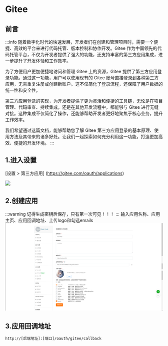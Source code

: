 # Gitee

## 前言

:::info
随着数字化时代的快速发展，开发者们在创建和管理项目时，需要一个便捷、高效的平台来进行代码托管、版本控制和协作开发。Gitee 作为中国领先的代码托管平台，不仅为开发者提供了强大的功能，还支持丰富的第三方应用集成，进一步提升了开发体验和工作效率。

为了方便用户更加便捷地访问和管理 Gitee 上的资源，Gitee 提供了第三方应用登录功能。通过这一功能，用户可以使用现有的 Gitee 账号直接登录到各种第三方应用，无需重复注册或创建新账户。这不仅简化了登录流程，还保障了用户数据的统一性和安全性。

第三方应用登录的实现，为开发者提供了更为灵活和便捷的工具链，无论是在项目管理、代码审查、持续集成，还是在其他开发流程中，都能够与 Gitee 进行无缝对接。这种集成不仅简化了操作，还能够帮助开发者更好地聚焦于核心业务，提升工作效率。

我们希望通过这篇文档，能够帮助您了解 Gitee 第三方应用登录的基本原理、使用方法及其带来的诸多好处。让我们一起探索如何充分利用这一功能，打造更加高效、便捷的开发环境。
:::

## 1.进入设置

[设置 > 第三方应用] (https://gitee.com/oauth/applications)

![](https://image.kuailemao.xyz/blog/article/articleImage/c08dcd77-c824-4dea-9c2b-ecda9d49c799.png)

## 2.创建应用
:::warning
记得生成密钥后保存，只有第一次可见！！！
:::
输入应用名称、应用主页、应用回调地址、上传logo和勾选emails
![alt text](image.png)

## 3.应用回调地址

```bash
http://[后端地址]:[端口]/oauth/gitee/callback
```